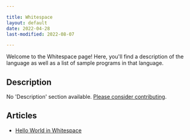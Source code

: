 ```yaml
---

title: Whitespace
layout: default
date: 2022-04-28
last-modified: 2022-08-07

---
```


Welcome to the Whitespace page! Here, you'll find a description of the language as well as a list of sample programs in that language.

## Description

No 'Description' section available. [Please consider contributing](https://github.com/TheRenegadeCoder/sample-programs-website).

## Articles

- [Hello World in Whitespace](https://sampleprograms.io/projects/hello-world/whitespace)